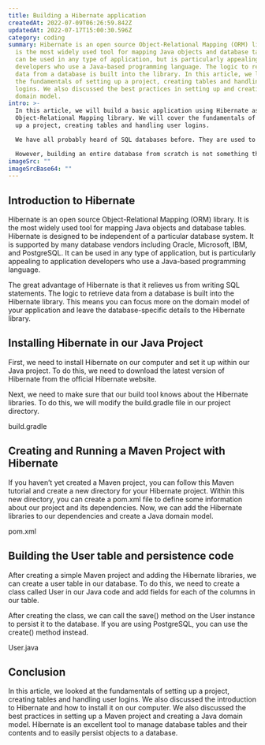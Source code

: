 ```yaml
---
title: Building a Hibernate application
createdAt: 2022-07-09T06:26:59.842Z
updatedAt: 2022-07-17T15:00:30.596Z
category: coding
summary: Hibernate is an open source Object-Relational Mapping (ORM) library. It
  is the most widely used tool for mapping Java objects and database tables. It
  can be used in any type of application, but is particularly appealing to
  developers who use a Java-based programming language. The logic to retrieve
  data from a database is built into the library. In this article, we looked at
  the fundamentals of setting up a project, creating tables and handling user
  logins. We also discussed the best practices in setting up and creating a Java
  domain model.
intro: >-
  In this article, we will build a basic application using Hibernate as an
  Object-Relational Mapping library. We will cover the fundamentals of setting
  up a project, creating tables and handling user logins.

  We have all probably heard of SQL databases before. They are used to store data in tables so that you can query the data efficiently. Each table has columns with the properties of that entity stored as values in those columns.

  However, building an entire database from scratch is not something that most developers would want to do on a daily basis. This is where Object-Relational Mapping (ORM) libraries come in useful. Instead of dealing directly with SQL tables and their contents, you can use these libraries to represent your domain objects as entities in their own right. Once you’ve done that, it becomes much easier to persist them into your database without writing any SQL statements yourself!
imageSrc: ""
imageSrcBase64: ""
---
```


## Introduction to Hibernate

Hibernate is an open source Object-Relational Mapping (ORM) library. It is the most widely used tool for mapping Java objects and database tables.
Hibernate is designed to be independent of a particular database system. It is supported by many database vendors including Oracle, Microsoft, IBM, and PostgreSQL. It can be used in any type of application, but is particularly appealing to application developers who use a Java-based programming language.

The great advantage of Hibernate is that it relieves us from writing SQL statements. The logic to retrieve data from a database is built into the Hibernate library. This means you can focus more on the domain model of your application and leave the database-specific details to the Hibernate library.

## Installing Hibernate in our Java Project

First, we need to install Hibernate on our computer and set it up within our Java project. To do this, we need to download the latest version of Hibernate from the official Hibernate website.

Next, we need to make sure that our build tool knows about the Hibernate libraries. To do this, we will modify the build.gradle file in our project directory.

build.gradle 

## Creating and Running a Maven Project with Hibernate

If you haven’t yet created a Maven project, you can follow this Maven tutorial and create a new directory for your Hibernate project. Within this new directory, you can create a pom.xml file to define some information about our project and its dependencies. Now, we can add the Hibernate libraries to our dependencies and create a Java domain model.

pom.xml 

## Building the User table and persistence code

After creating a simple Maven project and adding the Hibernate libraries, we can create a user table in our database. To do this, we need to create a class called User in our Java code and add fields for each of the columns in our table.

After creating the class, we can call the save() method on the User instance to persist it to the database. If you are using PostgreSQL, you can use the create() method instead.

User.java 

## Conclusion

In this article, we looked at the fundamentals of setting up a project, creating tables and handling user logins. We also discussed the introduction to Hibernate and how to install it on our computer. We also discussed the best practices in setting up a Maven project and creating a Java domain model. Hibernate is an excellent tool to manage database tables and their contents and to easily persist objects to a database.
